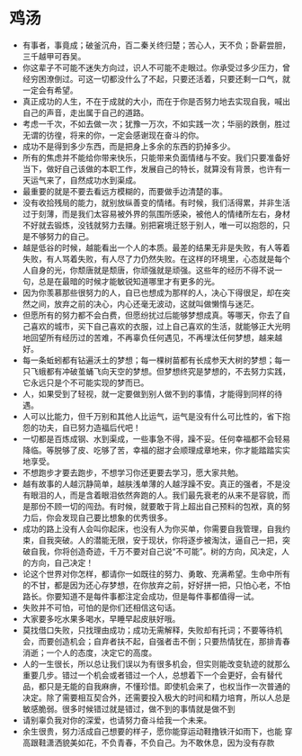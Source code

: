 # 鸡汤

* 有事者，事竟成；破釜沉舟，百二秦关终归楚；苦心人，天不负；卧薪尝胆，三千越甲可吞吴。
* 你这辈子不可能不迷失方向过，识人不可能不走眼过。你承受过多少压力，曾经穷困潦倒过。可这一切都没什么了不起，只要还活着，只要还剩一口气，就一定会有希望。
* 真正成功的人生，不在于成就的大小，而在于你是否努力地去实现自我，喊出自己的声音，走出属于自己的道路。
* 考虑一千次，不如去做一次；犹豫一万次，不如实践一次；华丽的跌倒，胜过无谓的彷徨，将来的你，一定会感谢现在奋斗的你。
* 成功不是得到多少东西，而是把身上多余的东西的扔掉多少。
* 所有的焦虑并不能给你带来快乐，只能带来负面情绪与不安。我们只要准备好当下，做好自己该做的本职工作，发展自己的特长，就算没有背景，也许有一天运气来了，自然成功水到渠成。
* 最重要的就是不要去看远方模糊的，而要做手边清楚的事。
* 没有收拾残局的能力，就别放纵善变的情绪。有时候，我们活得累，并非生活过于刻薄，而是我们太容易被外界的氛围所感染，被他人的情绪所左右，身材不好就去锻炼，没钱就努力去赚。别把窘境迁怒于别人，唯一可以抱怨的，只是不够努力的自己。
* 越是低谷的时候，越能看出一个人的本质。最差的结果无非是失败，有人等着失败，有人骂着失败，有人尽了力仍然失败。在这样的环境里，心态就是每个人自身的光，你颓唐就是颓唐，你顽强就是顽强。这些年的经历不得不说一句，总是在最暗的时候才能敏锐知道哪里才有更多的光。
* 因为你羡慕那些很努力的人，自已也想成为那样的人，决心下得很足，却在突然之间，放弃之前的决心，内心还毫无波动，这就叫做懒惰与迷茫。
* 但愿所有的努力都不会白费，但愿纷扰过后能够梦想成真。等哪天，你去了自己喜欢的城市，买下自己喜欢的衣服，过上自己喜欢的生活，就能够正大光明地回望所有经历过的苦难，不再辜负任何遇见，不再埋汰任何梦想，越来越好。
* 每一条蚯蚓都有钻遍沃土的梦想；每一棵树苗都有长成参天大树的梦想；每一只飞蛾都有冲破茧蛹飞向天空的梦想。但梦想终究是梦想的，不去努力实践，它永远只是个不可能实现的梦而已。
* 人，如果受到了轻视，就一定要做到别人做不到的事情，才能得到同样的待遇。
* 人可以比能力，但千万别和其他人比运气，运气是没有什么可比性的，省下抱怨的功夫，自已努力造福后代吧！
* 一切都是百炼成钢、水到渠成，一些事急不得，躁不妥。任何幸福都不会轻易降临。等脱够了皮、吃够了苦，幸福的甜才会顺理成章地来，你才能踏踏实实地享受。
* 不想跑步才要去跑步，不想学习你还更要去学习，愿大家共勉。
* 越有故事的人越沉静简单，越肤浅单薄的人越浮躁不安。真正的强者，不是没有眼泪的人，而是含着眼泪依然奔跑的人。我们最先衰老的从来不是容貌，而是那份不顾一切的闯劲。有时候，就要敢于背上超出自己预料的包袱，真的努力后，你会发现自己要比想象的优秀很多。
* 成功的路上没有人会叫你起床，也没有人为你买单，你需要自我管理，自我约束，自我突破。人的潜能无限，安于现状，你将逐步被淘汰，逼自己一把，突破自我，你将创造奇迹，千万不要对自己说“不可能”。树的方向，风决定，人的方向，自己决定！
* 论这个世界对你怎样，都请你一如既往的努力、勇敢、充满希望。生命中所有的不甘，都是因为还心存梦想，在你放弃之前，好好拼一把，只怕心老，不怕路长。你要知道不是每件事都注定会成功，但是每件事都值得一试。
* 失败并不可怕，可怕的是你们还相信这句话。
* 大家要多吃水果多喝水，早睡早起皮肤好哦。
* 莫找借口失败，只找理由成功；成功无需解释，失败却有托词；不要等待机会，而要创造机会；自弃者扶不起，自强者击不倒；只要热情犹在，那排青春消逝；一个人的态度，决定它的高度。
* 人的一生很长，所以总让我们误以为有很多机会，但实则能改变轨迹的就那么重要几步。错过一个机会或者错过一个人，总想着下一个会更好，会有替代品，都只是无能的自我麻痹，不懂珍惜。即使机会来了，也权当作一次普通的决定。除了需要相互契合外，还需要投入极大的时间和精力培育，所以人总是敏感脆弱。很多时候错过就是错过，做不到的事情就是做不到
* 请别辜负我对你的深爱，也请努力奋斗给我一个未来。
* 余生很贵，努力活成自己想要的样子，愿你能穿运动鞋撸铁汗如雨下，也能 穿高跟鞋潇洒貌美如花，不负青春，不负自己。为不敢休息，因为没有存款

